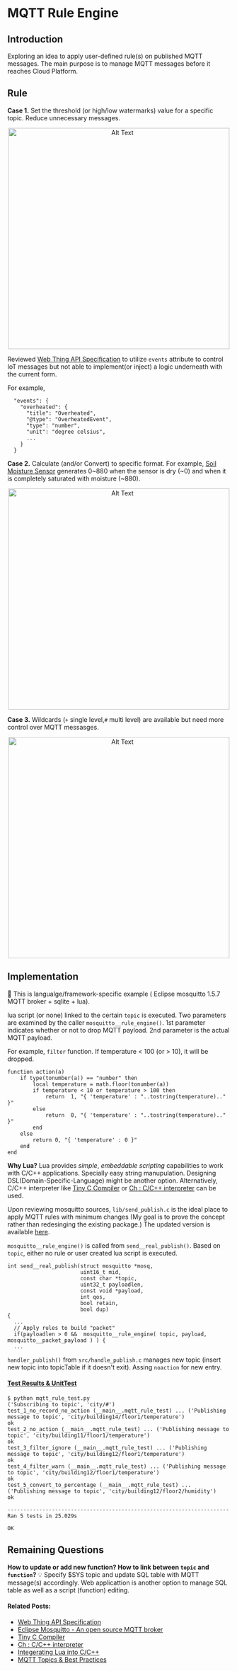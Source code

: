 # MQTT Rule Engine

## Introduction

Exploring an idea to apply user-defined rule(s) on published MQTT messages. The main purpose is to manage MQTT messages before it reaches Cloud Platform. 

## Rule 

**Case 1.** Set the threshold (or high/low watermarks) value for a specific topic. Reduce unnecessary messages. 

<p align="center">
<img  width="500px" alt="Alt Text" src="https://g.gravizo.com/svg?%40startuml%3B%0Ahide%20footbox%3B%0Aentity%20%20Sensor%3B%0Aparticipant%20%22Publisher%22%20as%20A%3B%0Aparticipant%20%22Broker%22%20as%20B%3B%0Aparticipant%20%22Subscriber%22%20as%20C%3B%0A...%3B%0Anote%20over%20B%3A%201.%20Filter%20MQTT%20message%3B%0ASensor%20-%3E%20A%3A%20Read%20Sensor%3B%0AA%20-%3E%20B%3A%20%2285%22%20Temperature%20F%3B%0AB-%3Ex%20B%3A%3B%0ASensor%20-%3E%20A%3A%3B%0AA%20-%3E%20B%3A%20%2295%22%3B%0AB-%3Ex%20B%3A%3B%0ASensor%20-%3E%20A%3A%3B%0AA%20-%3E%20B%3A%20%22110%22%3B%0AB%20-%3E%20C%3A%20if%20temp%20%3E%20%22100%22%20F%3B%0A%40enduml%3B"/>
<p>
 
Reviewed [Web Thing API Specification](https://iot.mozilla.org/wot/#example-2-a-more-complex-thing-description-with-semantic-annotations) to utilize `events` attribute to control IoT messages but not able to implement(or inject) a logic underneath with the current form. 

For example,
```
  "events": {
    "overheated": {
      "title": "Overheated",
      "@type": "OverheatedEvent",
      "type": "number",
      "unit": "degree celsius",
      ...
    }
  }
```

**Case 2.** Calculate (and/or Convert) to specific format. For example, [Soil Moisture Sensor](https://learn.sparkfun.com/tutorials/soil-moisture-sensor-hookup-guide?_ga=2.250722821.2011127879.1551811690-2119149971.1551811690) generates 0~880 when the sensor is dry (~0) and when it is completely saturated with moisture (~880).

<p align="center">
<img  width="500px" alt="Alt Text" src="https://g.gravizo.com/svg?%0A%40startuml%3B%0Ahide%20footbox%3B%0Aentity%20%20Sensor%3B%0Aparticipant%20%22Publisher%22%20as%20A%3B%0Aparticipant%20%22Broker%22%20as%20B%3B%0Aparticipant%20%22Subscriber%22%20as%20C%3B%0A...%3B%0Anote%20over%20B%3A%202.%20Convert%20MQTT%20message%3B%0ASensor%20-%3E%20A%3ARead%20Sensor%3B%0AA%20-%3E%20B%3A%20%22345%22%20Range%200-2047%3B%0AB%20-%3E%20C%3A%20%7B%20%22moisture%22%20%3A%20%2217%22%7D%3B%0A%40enduml%3B"/>
<p>
 
**Case 3.** Wildcards (`+` single level,`#` multi level) are available but need more control over MQTT messasges. 


<p align="center">
<img  width="500px" alt="Alt Text" src="https://g.gravizo.com/svg?%40startuml%3B%0Ahide%20footbox%3B%0Aentity%20%20Sensor%3B%0Aparticipant%20%22Publisher%22%20as%20A%3B%0Aparticipant%20%22Broker%22%20as%20B%3B%0Aparticipant%20%22Subscriber%20A%22%20as%20C%3B%0A...%3B%0Anote%20over%20B%3A%203.%20Distribute%20MQTT%20message%3B%0ASensor%20-%3E%20A%3ARead%20Sensor%20%3B%0AA%20-%3E%20B%3A%20%22110%22%20Temperature%20F%3B%0AB%20-%3E%20C%3A%20%22110%22%20Temperature%20F%3B%0Acreate%20%22Subscriber%20B%22%3B%0AB%20--%3E%20%22Subscriber%20B%22%3A%20warning%20if%20temp%20%3E%20100%20F%20%3B%0A%40enduml"/>
<p>
  

## Implementation

:pushpin: This is langualge/framework-specific example ( Eclipse mosquitto 1.5.7 MQTT broker + sqlite + lua). 

lua script (or none) linked to the certain `topic` is executed. Two parameters are examined by the caller `mosquitto__rule_engine()`. 1st parameter indicates whether or not to drop MQTT payload. 2nd parameter is the actual MQTT payload.

For example, `filter` function. If temperature < 100 (or > 10), it will be dropped.
```
function action(a)
    if type(tonumber(a)) == "number" then
        local temperature = math.floor(tonumber(a))
        if temperature < 10 or temperature > 100 then
            return  1, "{ 'temperature' : "..tostring(temperature).." }"
        else
            return  0, "{ 'temperature' : "..tostring(temperature).." }"
        end
    else
        return 0, "{ 'temperature' : 0 }"
    end
end
```

**Why Lua?** Lua provides _simple_, _embeddable scripting_ capabilities to work with C/C++ applications. Specially easy string manupulation. Designing DSL(Domain-Specific-Language) might be another option. Alternatively, C/C++ interpreter like [Tiny C Compiler](https://bellard.org/tcc/) or [Ch : C/C++ interpreter](https://www.softintegration.com/products/raspberry-pi/) can be used.

Upon reviewing mosquitto sources, `lib/send_publish.c` is the ideal place to apply MQTT rules with minimum changes (My goal is to prove the concept rather than redesinging the existing package.) The updated version is available [here](https://github.com/phyunsj/mqtt-rule-engine/blob/master/send_publish.c). 

`mosquitto__rule_engine()` is called from `send__real_publish()`. Based on `topic`, either no rule or user created lua script is executed.

```
int send__real_publish(struct mosquitto *mosq, 
                       uint16_t mid, 
                       const char *topic, 
                       uint32_t payloadlen, 
                       const void *payload, 
                       int qos, 
                       bool retain, 
                       bool dup)
{
  ...
  // Apply rules to build "packet"
  if(payloadlen > 0 &&  mosquitto__rule_engine( topic, payload, mosquitto__packet_payload ) ) {  
  ...
```

`handler_publish()` from `src/handle_publish.c` manages new topic (insert new topic into topicTable if it doesn't exit). Assing `noaction` for new entry. 

#### [Test Results & UnitTest](https://github.com/phyunsj/mqtt-rule-engine/tree/master/unittest) 

```
$ python mqtt_rule_test.py
('Subscribing to topic', 'city/#')
test_1_no_record_no_action (__main__.mqtt_rule_test) ... ('Publishing message to topic', 'city/building14/floor1/temperature')
ok
test_2_no_action (__main__.mqtt_rule_test) ... ('Publishing message to topic', 'city/building11/floor1/temperature')
ok
test_3_filter_ignore (__main__.mqtt_rule_test) ... ('Publishing message to topic', 'city/building12/floor1/temperature')
ok
test_4_filter_warn (__main__.mqtt_rule_test) ... ('Publishing message to topic', 'city/building12/floor1/temperature')
ok
test_5_convert_to_percentage (__main__.mqtt_rule_test) ... ('Publishing message to topic', 'city/building12/floor2/humidity')
ok

----------------------------------------------------------------------
Ran 5 tests in 25.029s

OK
```

## Remaining Questions

**How to update or add new function? How to link between `topic` and `function`?**  :bulb: Specify $SYS topic and update SQL table with MQTT message(s) accordingly. Web applicattion is another option to manage SQL table as well as a script (function) editing. 

#### Related Posts:

- [Web Thing API Specification](https://iot.mozilla.org/wot/#example-2-a-more-complex-thing-description-with-semantic-annotations)
- [Eclipse Mosquitto - An open source MQTT broker](https://github.com/eclipse/mosquitto)
- [Tiny C Compiler](https://bellard.org/tcc/)
- [Ch : C/C++ interpreter](https://www.softintegration.com/products/raspberry-pi/)
- [Integerating Lua into C/C++](https://www.cs.usfca.edu/~galles/cs420/lecture/LuaLectures/LuaAndC.html)
- [MQTT Topics & Best Practices](https://www.hivemq.com/blog/mqtt-essentials-part-5-mqtt-topics-best-practices/) 


